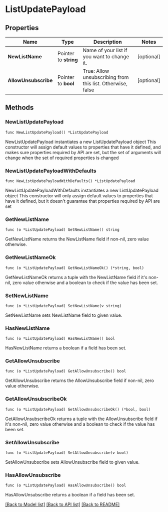 # ListUpdatePayload

## Properties

Name | Type | Description | Notes
------------ | ------------- | ------------- | -------------
**NewListName** | Pointer to **string** | Name of your list if you want to change it. | [optional] 
**AllowUnsubscribe** | Pointer to **bool** | True: Allow unsubscribing from this list. Otherwise, false | [optional] 

## Methods

### NewListUpdatePayload

`func NewListUpdatePayload() *ListUpdatePayload`

NewListUpdatePayload instantiates a new ListUpdatePayload object
This constructor will assign default values to properties that have it defined,
and makes sure properties required by API are set, but the set of arguments
will change when the set of required properties is changed

### NewListUpdatePayloadWithDefaults

`func NewListUpdatePayloadWithDefaults() *ListUpdatePayload`

NewListUpdatePayloadWithDefaults instantiates a new ListUpdatePayload object
This constructor will only assign default values to properties that have it defined,
but it doesn't guarantee that properties required by API are set

### GetNewListName

`func (o *ListUpdatePayload) GetNewListName() string`

GetNewListName returns the NewListName field if non-nil, zero value otherwise.

### GetNewListNameOk

`func (o *ListUpdatePayload) GetNewListNameOk() (*string, bool)`

GetNewListNameOk returns a tuple with the NewListName field if it's non-nil, zero value otherwise
and a boolean to check if the value has been set.

### SetNewListName

`func (o *ListUpdatePayload) SetNewListName(v string)`

SetNewListName sets NewListName field to given value.

### HasNewListName

`func (o *ListUpdatePayload) HasNewListName() bool`

HasNewListName returns a boolean if a field has been set.

### GetAllowUnsubscribe

`func (o *ListUpdatePayload) GetAllowUnsubscribe() bool`

GetAllowUnsubscribe returns the AllowUnsubscribe field if non-nil, zero value otherwise.

### GetAllowUnsubscribeOk

`func (o *ListUpdatePayload) GetAllowUnsubscribeOk() (*bool, bool)`

GetAllowUnsubscribeOk returns a tuple with the AllowUnsubscribe field if it's non-nil, zero value otherwise
and a boolean to check if the value has been set.

### SetAllowUnsubscribe

`func (o *ListUpdatePayload) SetAllowUnsubscribe(v bool)`

SetAllowUnsubscribe sets AllowUnsubscribe field to given value.

### HasAllowUnsubscribe

`func (o *ListUpdatePayload) HasAllowUnsubscribe() bool`

HasAllowUnsubscribe returns a boolean if a field has been set.


[[Back to Model list]](../README.md#documentation-for-models) [[Back to API list]](../README.md#documentation-for-api-endpoints) [[Back to README]](../README.md)



